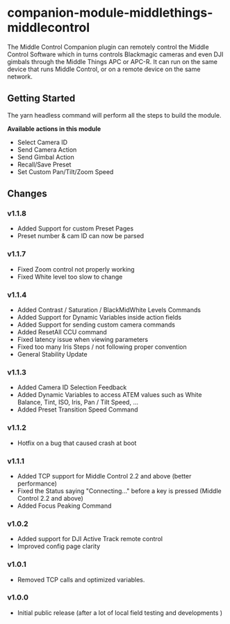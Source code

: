 # companion-module-middlethings-middlecontrol

The Middle Control Companion plugin can remotely control the Middle Control Software which in turns controls Blackmagic cameras and even DJI gimbals through the Middle Things APC or APC-R. It can run on the same device that runs Middle Control, or on a remote device on the same network.

## Getting Started

The yarn headless command will perform all the steps to build the module.

**Available actions in this module**

- Select Camera ID
- Send Camera Action
- Send Gimbal Action
- Recall/Save Preset
- Set Custom Pan/Tilt/Zoom Speed

## Changes

### v1.1.8

- Added Support for custom Preset Pages
- Preset number & cam ID can now be parsed

### v1.1.7

- Fixed Zoom control not properly working 
- Fixed White level too slow to change

### v1.1.4

- Added Contrast / Saturation / BlackMidWhite Levels Commands
- Added Support for Dynamic Variables inside action fields
- Added Support for sending custom camera commands
- Added ResetAll CCU command
- Fixed latency issue when viewing parameters
- Fixed too many Iris Steps / not following proper convention
- General Stability Update

### v1.1.3

- Added Camera ID Selection Feedback 
- Added Dynamic Variables to access ATEM values such as White Balance, Tint, ISO, Iris, Pan / Tilt Speed, ... 
- Added Preset Transition Speed Command

### v1.1.2

- Hotfix on a bug that caused crash at boot

### v1.1.1

- Added TCP support for Middle Control 2.2 and above (better performance)
- Fixed the Status saying "Connecting..." before a key is pressed (Middle Control 2.2 and above)
- Added Focus Peaking Command

### v1.0.2

- Added support for DJI Active Track remote control
- Improved config page clarity

### v1.0.1

- Removed TCP calls and optimized variables.

### v1.0.0

- Initial public release (after a lot of local field testing and developments )